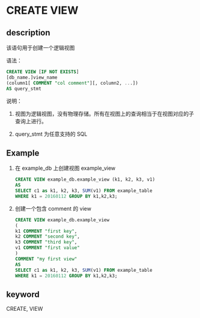 # CREATE VIEW

## description

该语句用于创建一个逻辑视图

语法：

```sql
CREATE VIEW [IF NOT EXISTS]
[db_name.]view_name
(column1[ COMMENT "col comment"][, column2, ...])
AS query_stmt
```

说明：

1. 视图为逻辑视图，没有物理存储。所有在视图上的查询相当于在视图对应的子查询上进行。

2. query_stmt 为任意支持的 SQL

## Example

1. 在 example_db 上创建视图 example_view

    ```sql
    CREATE VIEW example_db.example_view (k1, k2, k3, v1)
    AS
    SELECT c1 as k1, k2, k3, SUM(v1) FROM example_table
    WHERE k1 = 20160112 GROUP BY k1,k2,k3;
    ```

2. 创建一个包含 comment 的 view

    ```sql
    CREATE VIEW example_db.example_view
    (
    k1 COMMENT "first key",
    k2 COMMENT "second key",
    k3 COMMENT "third key",
    v1 COMMENT "first value"
    )
    COMMENT "my first view"
    AS
    SELECT c1 as k1, k2, k3, SUM(v1) FROM example_table
    WHERE k1 = 20160112 GROUP BY k1,k2,k3;
    ```

## keyword

CREATE, VIEW
